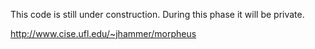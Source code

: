 This code is still under construction.  During this phase it will be private.

http://www.cise.ufl.edu/~jhammer/morpheus